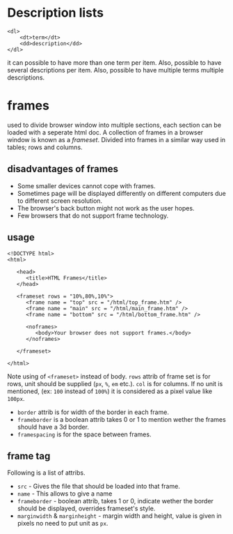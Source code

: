 # Description lists

```
<dl>
	<dt>term</dt>
	<dd>description</dd>
</dl>
```

it can possible to have more than one term per item. Also, possible to have several descriptions per item. 
Also, possible to have multiple terms multiple descriptions.

# frames

used to divide browser window into multiple sections, each section can be loaded with a seperate html doc.
A collection of frames in a browser window is known as a _frameset_. Divided into frames in a similar way
used in tables; rows and columns.

## disadvantages of frames

+ Some smaller devices cannot cope with frames.
+ Sometimes page will be displayed differently on different computers due to different screen resolution.
+ The browser's back button might not work as the user hopes.
+ Few browsers that do not support frame technology.

## usage

```
<!DOCTYPE html>
<html>

   <head>
      <title>HTML Frames</title>
   </head>
	
   <frameset rows = "10%,80%,10%">
      <frame name = "top" src = "/html/top_frame.htm" />
      <frame name = "main" src = "/html/main_frame.htm" />
      <frame name = "bottom" src = "/html/bottom_frame.htm" />
   
      <noframes>
         <body>Your browser does not support frames.</body>
      </noframes>
      
   </frameset>
   
</html>
```

Note using of `<frameset>` instead of body. `rows` attrib of frame set is for rows, unit should be supplied
(`px`, `%`, `em` etc.). `col` is for columns. If no unit is mentioned, (ex: `100` instead of `100%`) it is
considered as a pixel value like `100px`.

+ `border` attrib is for width of the border in each frame.
+ `frameborder` is a boolean attrib takes 0 or 1 to mention wether the frames should have a 3d border.
+ `framespacing` is for the space between frames.

## frame tag

Following is a list of attribs.

+ `src` - Gives the file that should be loaded into that frame.
+ `name` - This allows to give a name
+ `frameborder` - boolean attrib, takes 1 or 0, indicate wether the border should be displayed, overrides frameset's style.
+ `marginwidth` & `marginheight` - margin width and height, value is given in pixels no need to put unit as `px`.
